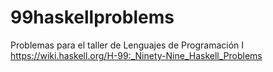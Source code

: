 # 99haskellproblems
Problemas para el taller de Lenguajes de Programación I
https://wiki.haskell.org/H-99:_Ninety-Nine_Haskell_Problems
